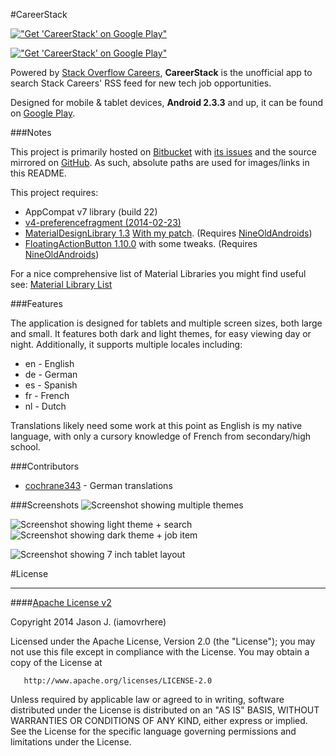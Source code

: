 #CareerStack 

[!["Get 'CareerStack' on Google Play"](https://bitbucket.org/iamovrhere/careerstack/raw/master/screenshots/careerstack_feature_graphic.png)
](https://play.google.com/store/apps/details?id=com.ovrhere.android.careerstack "Get 'CareerStack' on Google Play")  

[!["Get 'CareerStack' on Google Play"](https://bitbucket.org/iamovrhere/careerstack/raw/master/screenshots/get_on_play_45.png)
](https://play.google.com/store/apps/details?id=com.ovrhere.android.careerstack "Get 'CareerStack' on Google Play")

Powered by [Stack Overflow Careers](http://careers.stackoverflow.com/ 
"Stack Overflow Careers"
), **CareerStack** is the unofficial app to search Stack Careers' RSS feed for new tech job opportunities.

Designed for mobile & tablet devices, **Android 2.3.3** and up, it can be found on [Google Play](https://play.google.com/store/apps/details?id=com.ovrhere.android.careerstack "Get 'CareerStack' on Google Play").


###Notes

This project is primarily hosted on [Bitbucket](https://bitbucket.org/iamovrhere/careerstack/ "CareerStack on Bitbucket") with [its issues](https://bitbucket.org/iamovrhere/careerstack/issues?status=new&status=open "CareerStack issues") and the source mirrored on [GitHub](https://github.com/iamovrhere/CareerStack/ "CareerStack on GitHub"). As such, absolute paths are used for images/links in this README.

This project requires:

* AppCompat v7 library (build 22)
* [v4-preferencefragment (2014-02-23)](https://github.com/kolavar/android-support-v4-preferencefragment "android-support-v4-preferencefragment by kolavar")
* [MaterialDesignLibrary 1.3](https://github.com/navasmdc/MaterialDesignLibrary/tree/1.3 "Material Design Android Library") [With my patch](https://github.com/navasmdc/MaterialDesignLibrary/pull/340). (Requires [NineOldAndroids](https://github.com/JakeWharton/NineOldAndroids "NineOldAndroids
"))
* [FloatingActionButton 1.10.0](https://github.com/str4d/android-floating-action-button/tree/support-1.10.0 "FloatingActionButton") with some tweaks. (Requires [NineOldAndroids](https://github.com/JakeWharton/NineOldAndroids "NineOldAndroids
"))

For a nice comprehensive list of Material Libraries you might find useful see: [Material Library List](https://github.com/wasabeef/awesome-android-ui/blob/master/pages/Material.md "Material Android Libraries")

###Features

The application is designed for tablets and multiple screen sizes, both large and small. It features both dark and light themes, for easy viewing day or night. Additionally, it supports multiple locales including:

* en - English
* de - German
* es - Spanish
* fr - French
* nl - Dutch

Translations likely need some work at this point as English is my native language, with only a cursory knowledge of French from secondary/high school.

###Contributors

* [cochrane343](https://github.com/cochrane343 "Find cochrane343 on GitHub") - German translations


###Screenshots
![Screenshot showing multiple themes](https://bitbucket.org/iamovrhere/careerstack/raw/master/screenshots/screenshot_4_darklight.png "Screenshot showing multiple themes") 

![Screenshot showing light theme + search](https://bitbucket.org/iamovrhere/careerstack/raw/master/screenshots/screenshot_5.png "Screenshot showing light theme + search") ![Screenshot showing dark theme + job item](https://bitbucket.org/iamovrhere/careerstack/raw/master/screenshots/screenshot_3.png "Screenshot showing dark theme + job item")

![Screenshot showing 7 inch tablet layout](https://bitbucket.org/iamovrhere/careerstack/raw/master/screenshots/screenshot_tablet_7in_0.png "Screenshot showing 7 inch tablet layout")

#License
***
####[Apache License v2](https://bitbucket.org/iamovrhere/careerstack/raw/master/LICENSE.md)

   Copyright 2014 Jason J. (iamovrhere)

   Licensed under the Apache License, Version 2.0 (the "License");
   you may not use this file except in compliance with the License.
   You may obtain a copy of the License at

       http://www.apache.org/licenses/LICENSE-2.0

   Unless required by applicable law or agreed to in writing, software
   distributed under the License is distributed on an "AS IS" BASIS,
   WITHOUT WARRANTIES OR CONDITIONS OF ANY KIND, either express or implied.
   See the License for the specific language governing permissions and
   limitations under the License.

